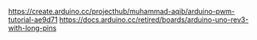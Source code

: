 
https://create.arduino.cc/projecthub/muhammad-aqib/arduino-pwm-tutorial-ae9d71
https://docs.arduino.cc/retired/boards/arduino-uno-rev3-with-long-pins